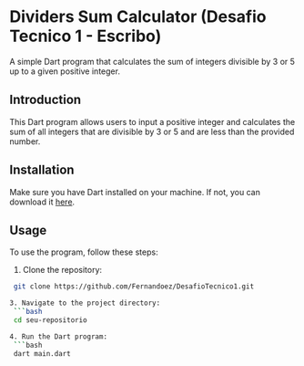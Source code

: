 # Dividers Sum Calculator (Desafio Tecnico 1 - Escribo)
A simple Dart program that calculates the sum of integers divisible by 3 or 5 up to a given positive integer.

## Introduction
This Dart program allows users to input a positive integer and calculates the sum of all integers that are divisible by 3 or 5 and are less than the provided number.

## Installation
Make sure you have Dart installed on your machine. If not, you can download it <a href=“https://dart.dev/get-dart“>here</a>.

## Usage
To use the program, follow these steps:
1.  Clone the repository:
  ```bash
   git clone https://github.com/Fernandoez/DesafioTecnico1.git

3. Navigate to the project directory:
   ```bash
   cd seu-repositorio

4. Run the Dart program:
   ```bash
   dart main.dart
